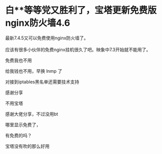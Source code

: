 # 白**等等党又胜利了，宝塔更新免费版nginx防火墙4.6


最新7.4.5又可以免费使用nginx防火墙了。<br />
<br />
应该有很多小伙伴的免费nginx挂机很久了吧。映象中7.3开始就不能用了。

免费我也不用

给我钱也不用，早换 lnmp 了

对接到iptables黑名单还需要技术支持

感谢分享

不用宝塔

感谢大佬分享，不过没用bt

哪里显示免费了，

有免费的吗？<img id="aimg_wHl1i" onclick="zoom(this, this.src, 0, 0, 0)" class="zoom" src="https://cdn.jsdelivr.net/gh/hishis/forum-master/public/images/patch.gif" onmouseover="img_onmouseoverfunc(this)" onload="thumbImg(this)" border="0" alt="" />

宝塔没有吹的那么好用
